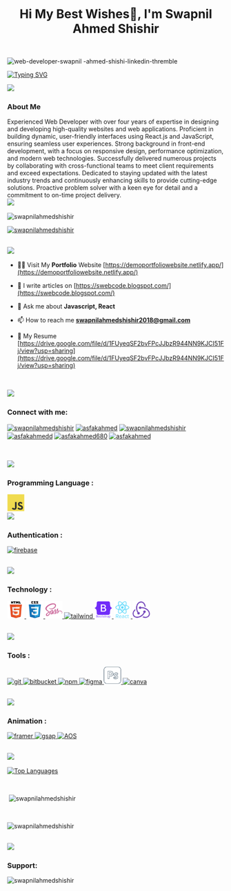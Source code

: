 <h1 align="center">Hi My Best Wishes👋, I'm Swapnil Ahmed Shishir</h1>
<br/>

![web-developer-swapnil -ahmed-shishi-linkedin-thremble ](https://media.licdn.com/dms/image/v2/D4E16AQFht3FszraBfQ/profile-displaybackgroundimage-shrink_350_1400/profile-displaybackgroundimage-shrink_350_1400/0/1711660193903?e=1741219200&v=beta&t=VkreURK7957cL4939NCYXtBOoz5r0sVm427AoaCJwCU)

[![Typing SVG](https://readme-typing-svg.demolab.com?font=poppins&weight=900&size=30&duration=5001&pause=1001&color=A165FF&center=true&vCenter=true&width=435&lines=Front+End+Web+Developer;React+Developer;JavaScript+Developer;Expert+Responsive+Designer)](https://git.io/typing-svg)

<img src="https://user-images.githubusercontent.com/73097560/115834477-dbab4500-a447-11eb-908a-139a6edaec5c.gif">

### About Me

Experienced Web Developer with over four years of expertise in designing and developing high-quality websites and web applications. Proficient in building dynamic, user-friendly interfaces using React.js and JavaScript, ensuring seamless user experiences. Strong background in front-end development, with a focus on responsive design, performance optimization, and modern web technologies. Successfully delivered numerous projects by collaborating with cross-functional teams to meet client requirements and exceed expectations. Dedicated to staying updated with the latest industry trends and continuously enhancing skills to provide cutting-edge solutions. Proactive problem solver with a keen eye for detail and a commitment to on-time project delivery.
<br/>
<img src="https://user-images.githubusercontent.com/73097560/115834477-dbab4500-a447-11eb-908a-139a6edaec5c.gif">

<p align="left"> <img src="https://komarev.com/ghpvc/?username=swapnilahmedshishir&label=PROFILE+VIEWS&color=0e75b6&style=flat" alt="swapnilahmedshishir" /> </p>
<p align="left"> <a href="https://github.com/ryo-ma/github-profile-trophy"><img src="https://github-profile-trophy.vercel.app/?username=swapnilahmedshishir" alt="swapnilahmedshishir" /></a> </p>
<br/>
<img src="https://user-images.githubusercontent.com/73097560/115834477-dbab4500-a447-11eb-908a-139a6edaec5c.gif">

- 👨‍💻 Visit My **Portfolio** Website [https://demoportfoliowebsite.netlify.app/](https://demoportfoliowebsite.netlify.app/)
- 📝 I write articles on [https://swebcode.blogspot.com/](https://swebcode.blogspot.com/)

- 💬 Ask me about **Javascript, React**

- 📫 How to reach me **swapnilahmedshishir2018@gmail.com**

- 📄 My Resume [https://drive.google.com/file/d/1FUyeqSF2bvFPcJJbzR944NN9KJCI51Fj/view?usp=sharing](https://drive.google.com/file/d/1FUyeqSF2bvFPcJJbzR944NN9KJCI51Fj/view?usp=sharing)

<br/>
<br/>

<img src="https://user-images.githubusercontent.com/73097560/115834477-dbab4500-a447-11eb-908a-139a6edaec5c.gif">

<h3 align="left">Connect with me:</h3>
<p align="left">
<a href="https://x.com/shishir_swapnil" target="blank"><img align="center" src="https://raw.githubusercontent.com/rahuldkjain/github-profile-readme-generator/master/src/images/icons/Social/twitter.svg" alt="swapnilahmedshishir" height="30" width="40" /></a>
<a href="https://www.linkedin.com/in/swapnilahmedshishir/" target="blank"><img align="center" src="https://raw.githubusercontent.com/rahuldkjain/github-profile-readme-generator/master/src/images/icons/Social/linked-in-alt.svg" alt="asfakahmed" height="30" width="40" /></a>
<a href="https://www.facebook.com/swapnilahmedshishir" target="blank"><img align="center" src="https://raw.githubusercontent.com/rahuldkjain/github-profile-readme-generator/master/src/images/icons/Social/facebook.svg" alt="swapnilahmedshishir" height="30" width="40" /></a>
<a href="https://www.youtube.com/@swapnil-ahmed-shishir" target="blank"><img align="center" src="https://raw.githubusercontent.com/rahuldkjain/github-profile-readme-generator/master/src/images/icons/Social/youtube.svg" alt="asfakahmedd" height="30" width="40" /></a>
<a href="https://www.hackerrank.com/profile/ahmedshishirusa" target="blank"><img align="center" src="https://raw.githubusercontent.com/rahuldkjain/github-profile-readme-generator/master/src/images/icons/Social/hackerrank.svg" alt="asfakahmed680" height="30" width="40" /></a>
<a href="https://leetcode.com/u/swapnilahmedshishir/" target="blank"><img align="center" src="https://raw.githubusercontent.com/rahuldkjain/github-profile-readme-generator/master/src/images/icons/Social/leet-code.svg" alt="asfakahmed" height="30" width="40" /></a>
</p>

<br/>

</br>

<img src="https://user-images.githubusercontent.com/73097560/115834477-dbab4500-a447-11eb-908a-139a6edaec5c.gif">

<h3 align="left">Programming Language :</h3>
<a href="https://developer.mozilla.org/en-US/docs/Web/JavaScript" target="_blank" rel="noreferrer"> <img src="https://raw.githubusercontent.com/devicons/devicon/master/icons/javascript/javascript-original.svg" alt="javascript" width="40" height="40"/> </a>

</br>

<img src="https://user-images.githubusercontent.com/73097560/115834477-dbab4500-a447-11eb-908a-139a6edaec5c.gif">

<h3 align="left">Authentication :</h3>

<a href="https://firebase.google.com/" target="_blank" rel="noreferrer"> <img src="https://www.vectorlogo.zone/logos/firebase/firebase-icon.svg" alt="firebase" width="40" height="40"/> </a>

</br>

<img src="https://user-images.githubusercontent.com/73097560/115834477-dbab4500-a447-11eb-908a-139a6edaec5c.gif">

<h3 align="left">Technology :</h3>
<p align="left">
  <a href="https://www.w3.org/html/" target="_blank" rel="noreferrer"> <img src="https://raw.githubusercontent.com/devicons/devicon/master/icons/html5/html5-original-wordmark.svg" alt="html5" width="40" height="40"/> </a>     <a href="https://www.w3schools.com/css/" target="_blank" rel="noreferrer"> <img src="https://raw.githubusercontent.com/devicons/devicon/master/icons/css3/css3-original-wordmark.svg" alt="css3" width="40" height="40"/> </a>     <a href="https://sass-lang.com" target="_blank" rel="noreferrer"> <img src="https://raw.githubusercontent.com/devicons/devicon/master/icons/sass/sass-original.svg" alt="sass" width="40" height="40"/> </a>     <a href="https://tailwindcss.com/" target="_blank" rel="noreferrer"> <img src="https://www.vectorlogo.zone/logos/tailwindcss/tailwindcss-icon.svg" alt="tailwind" width="40" height="40"/> </a>     <a href="https://getbootstrap.com" target="_blank" rel="noreferrer"> <img src="https://raw.githubusercontent.com/devicons/devicon/master/icons/bootstrap/bootstrap-plain-wordmark.svg" alt="bootstrap" width="40" height="40"/> </a>     <a href="https://reactjs.org/" target="_blank" rel="noreferrer"> <img src="https://raw.githubusercontent.com/devicons/devicon/master/icons/react/react-original-wordmark.svg" alt="react" width="40" height="40"/> </a>     <a href="https://redux.js.org" target="_blank" rel="noreferrer"> <img src="https://raw.githubusercontent.com/devicons/devicon/master/icons/redux/redux-original.svg" alt="redux" width="40" height="40"/> </a>
 
</p>

</br>

<img src="https://user-images.githubusercontent.com/73097560/115834477-dbab4500-a447-11eb-908a-139a6edaec5c.gif">

</br>

<h3 align="left">Tools :</h3>
<p align="left">
  <a href="https://git-scm.com/" target="_blank" rel="noreferrer"> <img src="https://www.vectorlogo.zone/logos/git-scm/git-scm-icon.svg" alt="git" width="40" height="40"/> </a>      <a href="https://bitbucket.org/product" target="_blank" rel="noreferrer"> <img src="https://slack-files2.s3-us-west-2.amazonaws.com/avatars/2018-03-21/334235045829_1d1db85d6877560365df_512.png" alt="bitbucket" width="40" height="40"/> </a>    <a href="https://www.npmjs.com/" target="_blank" rel="noreferrer"> <img src="https://miro.medium.com/v2/resize:fit:640/format:webp/1*o474X_2eTiF2Dnn39h6Rjg.jpeg" alt="npm" width="50" height="30"/> </a>    <a href="https://www.figma.com/" target="_blank" rel="noreferrer"> <img src="https://www.vectorlogo.zone/logos/figma/figma-icon.svg" alt="figma" width="40" height="40"/> </a>     <a href="https://www.photoshop.com/en" target="_blank" rel="noreferrer"> <img src="https://raw.githubusercontent.com/devicons/devicon/master/icons/photoshop/photoshop-line.svg" alt="photoshop" width="40" height="40"/> </a> <a href="https://www.canva.com/" target="_blank" rel="noreferrer"> <img src="https://play-lh.googleusercontent.com/3aWGqSf3T_p3F6wc8FFvcZcnjWlxpZdNaqFVEvPwQ1gTOPkVoZwq6cYvfK9eCkwCXbRY" alt="canva" width="40" height="40" /> </a> 
</p>

</br>

<img src="https://user-images.githubusercontent.com/73097560/115834477-dbab4500-a447-11eb-908a-139a6edaec5c.gif">

<h3 align="left">Animation :</h3>

<p align="left">
  <a href="https://www.framer.com/" target="_blank" rel="noreferrer"> <img src="https://www.vectorlogo.zone/logos/framer/framer-icon.svg" alt="framer" width="40" height="40"/> </a> 
  <a href="https://gsap.com/" target="_blank" rel="noreferrer"> <img src="https://images.seeklogo.com/logo-png/44/2/greensock-gsap-icon-logo-png_seeklogo-448110.png?v=1957201625671291312" alt="gsap" width="40" height="40"/> </a> 
 <a href="https://michalsnik.github.io/aos/" target="_blank" rel="noreferrer"> <img src="https://www.bram.us/wordpress/wp-content/uploads/2016/08/68747470733a2f2f7333322e706f7374696d672e6f72672f6b7476743539686f6c2f616f735f6865616465722e706e67.png" alt="AOS" width="50" height="30"/> </a> </p>

<br/>

<img src="https://user-images.githubusercontent.com/73097560/115834477-dbab4500-a447-11eb-908a-139a6edaec5c.gif">

<p align="left">
  <a href="https://github.com/swapnilahmedshishir" align="left"><img src="https://github-readme-stats.vercel.app/api/top-langs/?username=swapnilahmedshishir&langs_count=10&title_color=a855f7&text_color=000&icon_color=000&bg_color=fffff&hide_border=false&locale=en&custom_title=Top%20%Languages" alt="Top Languages" /></a>
</p>

<br/>

  <p>&nbsp;<img align="center" src="https://github-readme-stats.vercel.app/api?username=swapnilahmedshishir&show_icons=true&locale=en" alt="swapnilahmedshishir" /></p>
  
<br/>

<p>
  <img align="center" src="https://streak-stats.demolab.com?user=swapnilahmedshishir" alt="swapnilahmedshishir" />
</p>


</br>

<img src="https://user-images.githubusercontent.com/73097560/115834477-dbab4500-a447-11eb-908a-139a6edaec5c.gif">

<h3 align="left">Support:</h3>
<p><a href="https://buymeacoffee.com/swapnilShishir"> <img align="left" src="https://cdn.buymeacoffee.com/buttons/v2/default-yellow.png" height="50" width="210" alt="swapnilahmedshishir" /></a></p>

</br>
